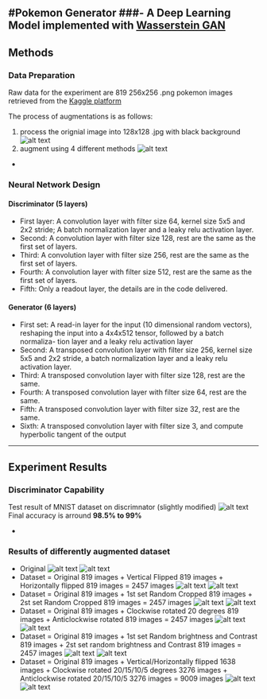 #Pokemon Generator
###- A Deep Learning Model implemented with [Wasserstein GAN](https://arxiv.org/abs/1701.07875v3)
---
## Methods

### Data Preparation
Raw data for the experiment are 819 256x256 .png pokemon images retrieved from the [Kaggle platform](https://www.kaggle.com/kvpratama/pokemon-images-dataset)

The process of augmentations is as follows:

1. process the orignial image into 128x128 .jpg with black background
![alt text](img/Data_Original_Processed.png)
2. augment using 4 different methods
![alt text](img/Data_Augmentation.png)

-
### Neural Network Design

#### Discriminator (5 layers)
- First layer: A convolution layer with filter size 64, kernel size 5x5 and 2x2 stride; A batch normalization layer and a leaky relu activation layer.
- Second: A convolution layer with filter size 128, rest are the same as the first set of layers.
- Third: A convolution layer with filter size 256, rest are the same as the first set of layers.
- Fourth: A convolution layer with filter size 512, rest are the same as the first set of layers.
- Fifth: Only a readout layer, the details are in the code delivered.

#### Generator (6 layers)
- First set: A read-in layer for the input (10 dimensional random vectors), reshaping the input into a 4x4x512 tensor, followed by a batch normaliza- tion layer and a leaky relu activation layer
- Second: A transposed convolution layer with filter size 256, kernel size 5x5 and 2x2 stride, a batch normalization layer and a leaky relu activation layer.
- Third: A transposed convolution layer with filter size 128, rest are the same.
- Fourth: A transposed convolution layer with filter size 64, rest are the same.
- Fifth: A transposed convolution layer with filter size 32, rest are the same.
- Sixth: A transposed convolution layer with filter size 3, and compute hyperbolic tangent of the output

---

## Experiment Results

### Discriminator Capability
Test result of MNIST dataset on discrimnator (slightly modified)
![alt text](img/MNIST_Result.png)
Final accuracy is arround __98.5% to 99%__

-
### Results of differently augmented dataset

- Original
![alt text](img/Result1_1.png)
![alt text](img/Result1_2.png)
- Dataset = Original 819 images + Vertical Flipped 819 images + Horizontally flipped 819 images = 2457 images
![alt text](img/Result2_1.png)
![alt text](img/Result2_2.png)
- Dataset = Original 819 images + 1st set Random Cropped 819 images + 2st set Random Cropped 819 images = 2457 images
![alt text](img/Result3_1.png)
![alt text](img/Result3_2.png)
- Dataset = Original 819 images + Clockwise rotated 20 degrees 819 images + Anticlockwise rotated 819 images = 2457 images
![alt text](img/Result4_1.png)
![alt text](img/Result4_2.png)
- Dataset = Original 819 images + 1st set Random brightness and Contrast 819 images + 2st set random brightness and Contrast 819 images = 2457 images
![alt text](img/Result5_1.png)
![alt text](img/Result5_2.png)
- Dataset = Original 819 images + Vertical/Horizontally flipped 1638 images + Clockwise rotated 20/15/10/5 degrees 3276 images + Anticlockwise rotated 20/15/10/5 3276 images = 9009 images
![alt text](img/Result6_1.png)
![alt text](img/Result6_2.png)
